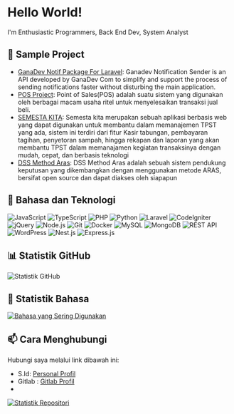 # Hello World!
I'm Enthusiastic Programmers, Back End Dev, System Analyst

## 🚀 Sample Project

- [GanaDev Notif Package For Laravel](https://github.com/deyan-ardi/ganadev-notif): Ganadev Notification Sender is an API developed by GanaDev Com to simplify and support the process of sending notifications faster without disturbing the main application. 
- [POS Project](https://github.com/deyan-ardi/pos-project): Point of Sales(POS) adalah suatu sistem yang digunakan oleh berbagai macam usaha ritel untuk menyelesaikan transaksi jual beli. 
- [SEMESTA KITA](https://github.com/deyan-ardi/semesta-kita): Semesta kita merupakan sebuah aplikasi berbasis web yang dapat digunakan untuk membantu dalam memanajemen TPST yang ada, sistem ini terdiri dari fitur Kasir tabungan, pembayaran tagihan, penyetoran sampah, hingga rekapan dan laporan yang akan membantu TPST dalam memanajamen kegiatan transaksinya dengan mudah, cepat, dan berbasis teknologi
- [DSS Method Aras](https://github.com/deyan-ardi/sim-spk-aras): DSS Method Aras adalah sebuah sistem pendukung keputusan yang dikembangkan dengan menggunakan metode ARAS, bersifat open source dan dapat diakses oleh siapapun

## 🔧 Bahasa dan Teknologi
![JavaScript](https://img.shields.io/badge/-JavaScript-F7DF1E?style=flat&logo=javascript&logoColor=black)
![TypeScript](https://img.shields.io/badge/-TypeScript-3178C6?style=flat&logo=typescript&logoColor=white)
![PHP](https://img.shields.io/badge/-PHP-777BB4?style=flat&logo=php&logoColor=white)
![Python](https://img.shields.io/badge/-Python-3776AB?style=flat&logo=python&logoColor=white)
![Laravel](https://img.shields.io/badge/-Laravel-FF2D20?style=flat&logo=laravel&logoColor=white)
![CodeIgniter](https://img.shields.io/badge/-CodeIgniter-EE4323?style=flat&logo=codeigniter&logoColor=white)
![jQuery](https://img.shields.io/badge/-jQuery-0769AD?style=flat&logo=jquery&logoColor=white)
![Node.js](https://img.shields.io/badge/-Node.js-339933?style=flat&logo=node.js&logoColor=white)
![Git](https://img.shields.io/badge/-Git-F05032?style=flat&logo=git&logoColor=white)
![Docker](https://img.shields.io/badge/-Docker-2496ED?style=flat&logo=docker&logoColor=white)
![MySQL](https://img.shields.io/badge/-MySQL-4479A1?style=flat&logo=mysql&logoColor=white)
![MongoDB](https://img.shields.io/badge/-MongoDB-47A248?style=flat&logo=mongodb&logoColor=white)
![REST API](https://img.shields.io/badge/-REST%20API-009688?style=flat&logo=api&logoColor=white)
![WordPress](https://img.shields.io/badge/-WordPress-21759B?style=flat&logo=wordpress&logoColor=white)
![Nest.js](https://img.shields.io/badge/-Nest.js-E0234E?style=flat&logo=nestjs&logoColor=white)
![Express.js](https://img.shields.io/badge/-Express.js-000000?style=flat&logo=express&logoColor=white)

## 📊 Statistik GitHub
![Statistik GitHub](https://github-readme-stats.vercel.app/api?username=deyan-ardi&show_icons=true&count_private=true&hide=stars,issues&theme=radical)

## 🔧 Statistik Bahasa

[![Bahasa yang Sering Digunakan](https://github-readme-stats.vercel.app/api/top-langs/?username=deyan-ardi&langs_count=5&layout=compact&theme=radical)](https://github.com/deyan-ardi)

## 📫 Cara Menghubungi

Hubungi saya melalui link dibawah ini:

- S.Id: [Personal Profil](https://s.id/deyan-ardi)
- Gitlab : [Gitlab Profil](https://gitlab.com/deyan-ardi)
- 
[![Statistik Repositori](https://github-readme-stats.vercel.app/api?username=deyan-ardi&show_icons=true&theme=radical)](https://github.com/deyan-ardi)




